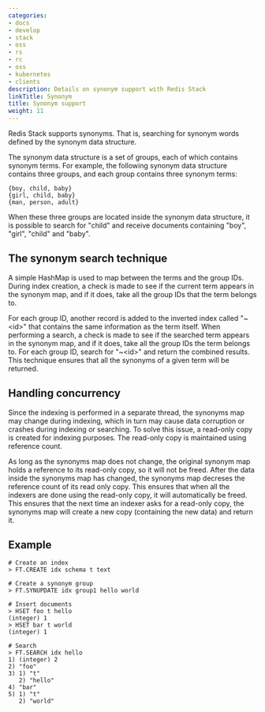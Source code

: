 ```yaml
---
categories:
- docs
- develop
- stack
- oss
- rs
- rc
- oss
- kubernetes
- clients
description: Details on synonym support with Redis Stack
linkTitle: Synonym
title: Synonym support
weight: 11
---
```


Redis Stack supports synonyms. That is, searching for synonym words defined by the synonym data structure.

The synonym data structure is a set of groups, each of which contains synonym terms. For example, the following synonym data structure contains three groups, and each group contains three synonym terms:

```
{boy, child, baby}
{girl, child, baby}
{man, person, adult}
```

When these three groups are located inside the synonym data structure, it is possible to search for "child" and receive documents containing "boy", "girl", "child" and "baby".

## The synonym search technique

A simple HashMap is used to map between the terms and the group IDs. During index creation, a check is made to see if the current term appears in the synonym map, and if it does, take all the group IDs that the term belongs to.

For each group ID, another record is added to the inverted index called "\~\<id\>" that contains the same information as the term itself. When performing a search, a check is made to see if the searched term appears in the synonym map, and if it does, take all the group IDs the term belongs to. For each group ID, search for "\~\<id\>" and return the combined results. This technique ensures that all the synonyms of a given term will be returned.

## Handling concurrency

Since the indexing is performed in a separate thread, the synonyms map may change during indexing, which in turn may cause data corruption or crashes during indexing or searching. To solve this issue, a read-only copy is created for indexing purposes. The read-only copy is maintained using reference count.

As long as the synonyms map does not change, the original synonym map holds a reference to its read-only copy, so it will not be freed. After the data inside the synonyms map has changed, the synonyms map decreses the reference count of its read only copy. This ensures that when all the indexers are done using the read-only copy, it will automatically be freed. This ensures that the next time an indexer asks for a read-only copy, the synonyms map will create a new copy (containing the new data) and return it.

## Example

```
# Create an index
> FT.CREATE idx schema t text

# Create a synonym group 
> FT.SYNUPDATE idx group1 hello world

# Insert documents
> HSET foo t hello
(integer) 1
> HSET bar t world
(integer) 1

# Search
> FT.SEARCH idx hello
1) (integer) 2
2) "foo"
3) 1) "t"
   2) "hello"
4) "bar"
5) 1) "t"
   2) "world"
```
